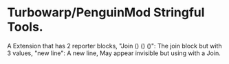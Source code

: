 # Turbowarp/PenguinMod Stringful Tools.

A Extension that has 2 reporter blocks, 
"Join () () ()": The join block but with 3 values,
"new line": A new line, May appear invisible but using with a Join.
